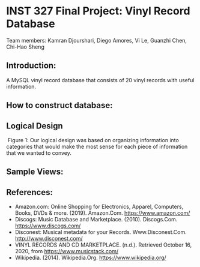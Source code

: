 # INST 327 Final Project: Vinyl Record Database <br>

Team members: Kamran Djourshari, Diego Amores, Vi Le, Guanzhi Chen, Chi-Hao Sheng <br>

## Introduction:

A MySQL vinyl record database that consists of 20 vinyl records with useful information.

## How to construct database:


## Logical Design

![]()
Figure 1: Our logical design was based on organizing information into categories that would make the most sense for each piece of information that we wanted to convey. <br>

## Sample Views:

## References:
- Amazon.com: Online Shopping for Electronics, Apparel, Computers, Books, DVDs & more. (2019). Amazon.Com. https://www.amazon.com/
- Discogs: Music Database and Marketplace. (2010). Discogs.Com. https://www.discogs.com/
- Disconest: Musical metadata for your Records. Www.Disconest.Com. http://www.disconest.com/
- VINYL RECORDS AND CD MARKETPLACE. (n.d.). Retrieved October 16, 2020, from https://www.musicstack.com/
- Wikipedia. (2014). Wikipedia.Org. https://www.wikipedia.org/
